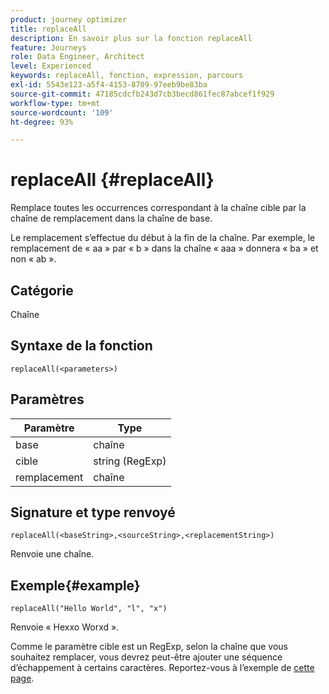 ```yaml
---
product: journey optimizer
title: replaceAll
description: En savoir plus sur la fonction replaceAll
feature: Journeys
role: Data Engineer, Architect
level: Experienced
keywords: replaceAll, fonction, expression, parcours
exl-id: 5543e123-a5f4-4153-8709-97eeb9be83ba
source-git-commit: 47185cdcfb243d7cb3becd861fec87abcef1f929
workflow-type: tm+mt
source-wordcount: '109'
ht-degree: 93%

---
```


# replaceAll {#replaceAll}

Remplace toutes les occurrences correspondant à la chaîne cible par la chaîne de remplacement dans la chaîne de base.

Le remplacement s’effectue du début à la fin de la chaîne. Par exemple, le remplacement de « aa » par « b » dans la chaîne « aaa » donnera « ba » et non « ab ». 

## Catégorie

Chaîne

## Syntaxe de la fonction

`replaceAll(<parameters>)`

## Paramètres

| Paramètre | Type |
|-----------|--------------|
| base | chaîne |
| cible | string (RegExp) |
| remplacement | chaîne |

## Signature et type renvoyé

`replaceAll(<baseString>,<sourceString>,<replacementString>)`

Renvoie une chaîne.

## Exemple{#example}

`replaceAll("Hello World", "l", "x")`

Renvoie « Hexxo Worxd ».

Comme le paramètre cible est un RegExp, selon la chaîne que vous souhaitez remplacer, vous devrez peut-être ajouter une séquence d’échappement à certains caractères. Reportez-vous à l’exemple de [cette page](../functions/functionreplace.md#example_2).

